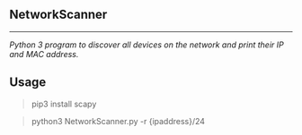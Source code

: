 ## NetworkScanner
------------------------------------------------------------------------------------------------
*Python 3 program to discover all devices on the network and print their IP and MAC address.*



## Usage
>pip3 install scapy

>python3 NetworkScanner.py -r {ipaddress}/24
